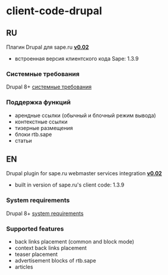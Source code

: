 # client-code-drupal

## RU

Плагин Drupal для sape.ru **[v0.02](https://github.com/sape-ru/client-code-drupal/blob/v0.02/module/saperu-integration-8x-0.02.zip?raw=true)**

- встроенная версия клиентского кода Sape: 1.3.9

### Системные требования
Drupal  8+ [системные требования](https://www.drupal.org/docs/8/system-requirements)

### Поддержка функций
- арендные ссылки (обычный и блочный режим вывода)
- контекстные ссылки
- тизерные размещения
- блоки rtb.sape
- статьи

## EN

Drupal plugin for sape.ru webmaster services integration **[v0.02](https://github.com/sape-ru/client-code-drupal/blob/v0.02/module/saperu-integration-8x-0.02.zip?raw=true)**
- built in version of sape.ru's client code: 1.3.9

### System requirements
Drupal 8+ [system requirements](https://www.drupal.org/docs/8/system-requirements) 

### Supported features
- back links placement (common and block mode)
- context back links placement
- teaser placement
- advertisement blocks of rtb.sape
- articles